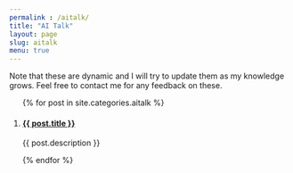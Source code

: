 ```yaml
---
permalink : /aitalk/
title: "AI Talk"
layout: page 
slug: aitalk
menu: true
---
```


Note that these are dynamic and I will try to update them as my knowledge grows. Feel free to contact me for any feedback on these.

<div class="listOfPosts">
<ol class="listOfPosts">
{% for post in site.categories.aitalk %}
    <li> <h4> <a href="{{ post.url }}">{{ post.title }}</a> </h4> <p>{{ post.description }}</p></li>
{% endfor %}
</ol>
</div>

